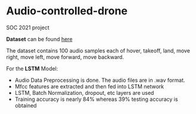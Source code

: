 # Audio-controlled-drone
SOC 2021 project

**Dataset** can be found [here](https://drive.google.com/drive/u/1/folders/1C3Y-C8MWiFWBAa3McXtOVRZI57CWVlDW)

The dataset contains 100 audio samples each of hover, takeoff, land, move right, move left, move forward, move backward.

For the **LSTM** Model: 
- Audio Data Preprocessing is done. The audio files are in .wav format.
- Mfcc features are extracted and then fed into LSTM network
- LSTM, Batch Normalization, dropout, etc layers are used
- Training accuracy is nearly 84% whereas 39% testing accuracy is obtained
